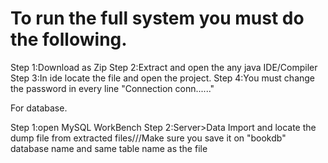 # To run the full system you must do the following.

Step 1:Download as Zip
Step 2:Extract and open the any java IDE/Compiler
Step 3:In ide locate the file and open the project.
Step 4:You must change the password in every line "Connection conn......"

For database.

Step 1:open MySQL WorkBench
Step 2:Server>Data Import and locate the dump file from extracted files///Make sure you save it on "bookdb" database name and same table name as the file
